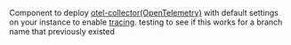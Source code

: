 Component to deploy [otel-collector(OpenTelemetry)](https://docs.sourcegraph.com/admin/observability/opentelemetry) with default settings on your instance to enable [tracing](https://docs.sourcegraph.com/admin/observability/opentelemetry#tracing).
testing to see if this works for a branch name that previously existed
